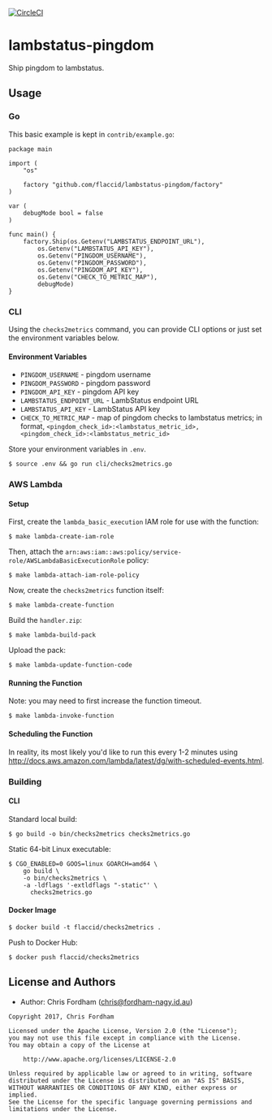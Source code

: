 [![CircleCI](https://circleci.com/gh/flaccid/lambstatus-pingdom.svg?style=svg)](https://circleci.com/gh/flaccid/lambstatus-pingdom)

# lambstatus-pingdom

Ship pingdom to lambstatus.

## Usage

### Go

This basic example is kept in `contrib/example.go`:

```
package main

import (
	"os"

	factory "github.com/flaccid/lambstatus-pingdom/factory"
)

var (
	debugMode bool = false
)

func main() {
	factory.Ship(os.Getenv("LAMBSTATUS_ENDPOINT_URL"),
		os.Getenv("LAMBSTATUS_API_KEY"),
		os.Getenv("PINGDOM_USERNAME"),
		os.Getenv("PINGDOM_PASSWORD"),
		os.Getenv("PINGDOM_API_KEY"),
		os.Getenv("CHECK_TO_METRIC_MAP"),
		debugMode)
}
```

### CLI

Using the `checks2metrics` command, you can provide CLI options or just set the environment variables below.

#### Environment Variables

- `PINGDOM_USERNAME` - pingdom username
- `PINGDOM_PASSWORD` - pingdom password
- `PINGDOM_API_KEY` - pingdom API key
- `LAMBSTATUS_ENDPOINT_URL` - LambStatus endpoint URL
- `LAMBSTATUS_API_KEY` - LambStatus API key
- `CHECK_TO_METRIC_MAP` - map of pingdom checks to lambstatus metrics;
in format, `<pingdom_check_id>:<lambstatus_metric_id>,<pingdom_check_id>:<lambstatus_metric_id>`

Store your environment variables in `.env`.

    $ source .env && go run cli/checks2metrics.go

### AWS Lambda

#### Setup

First, create the `lambda_basic_execution` IAM role for use with the function:

    $ make lambda-create-iam-role

Then, attach the `arn:aws:iam::aws:policy/service-role/AWSLambdaBasicExecutionRole` policy:

    $ make lambda-attach-iam-role-policy

Now, create the `checks2metrics` function itself:

    $ make lambda-create-function

Build the `handler.zip`:

    $ make lambda-build-pack

Upload the pack:

    $ make lambda-update-function-code

#### Running the Function

Note: you may need to first increase the function timeout.

    $ make lambda-invoke-function

#### Scheduling the Function

In reality, its most likely you'd like to run this every 1-2 minutes using http://docs.aws.amazon.com/lambda/latest/dg/with-scheduled-events.html.


### Building

#### CLI

Standard local build:

    $ go build -o bin/checks2metrics checks2metrics.go

Static 64-bit Linux executable:

    $ CGO_ENABLED=0 GOOS=linux GOARCH=amd64 \
        go build \
        -o bin/checks2metrics \
        -a -ldflags '-extldflags "-static"' \
          checks2metrics.go

#### Docker Image

    $ docker build -t flaccid/checks2metrics .

Push to Docker Hub:

    $ docker push flaccid/checks2metrics

License and Authors
-------------------
- Author: Chris Fordham (<chris@fordham-nagy.id.au>)

```text
Copyright 2017, Chris Fordham

Licensed under the Apache License, Version 2.0 (the "License");
you may not use this file except in compliance with the License.
You may obtain a copy of the License at

    http://www.apache.org/licenses/LICENSE-2.0

Unless required by applicable law or agreed to in writing, software
distributed under the License is distributed on an "AS IS" BASIS,
WITHOUT WARRANTIES OR CONDITIONS OF ANY KIND, either express or implied.
See the License for the specific language governing permissions and
limitations under the License.
```

